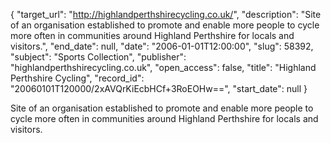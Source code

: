 {
  "target_url": "http://highlandperthshirecycling.co.uk/", 
  "description": "Site of an organisation established to promote and enable more people to cycle more often in communities around Highland Perthshire for locals and visitors.", 
  "end_date": null, 
  "date": "2006-01-01T12:00:00", 
  "slug": 58392, 
  "subject": "Sports Collection", 
  "publisher": "highlandperthshirecycling.co.uk", 
  "open_access": false, 
  "title": "Highland Perthshire Cycling", 
  "record_id": "20060101T120000/2xAVQrKiEcbHCf+3RoEOHw==", 
  "start_date": null
}

Site of an organisation established to promote and enable more people to cycle more often in communities around Highland Perthshire for locals and visitors.